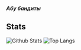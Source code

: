 ##### Абу бандиты


## Stats

![Github Stats](https://github-readme-stats.vercel.app/api?username=ddneprov&count_private=true&theme=dark&show_icons=true&include_all_commits=true)
![Top Langs](https://github-readme-stats.vercel.app/api/top-langs/?username=ddneporv&hide=TeX&theme=dark&layout=compact)

